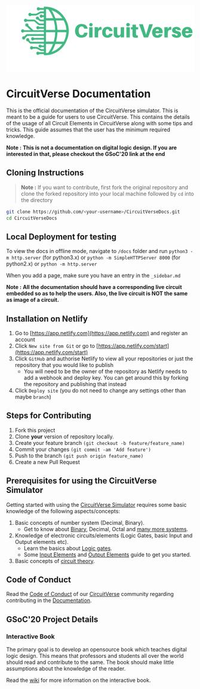 <img src="https://raw.githubusercontent.com/CircuitVerse/CircuitVerse/6362a9eb4a9fd6b5391c8e4ef0e3b82525e722de/app/assets/images/cvlogo.svg" alt="The CircuitVerse logo" width="736"/>

# CircuitVerse Documentation

This is the official documentation of the CircuitVerse simulator. This is meant to be a guide for users to use CircuitVerse. This contains the details of the usage of all Circuit Elements in CircuitVerse along with some tips and tricks. This guide assumes that the user has the minimum required knowledge.

**Note :** **This is not a documentation on digital logic design. If you are interested in that, please checkout the GSoC'20 link at the end**

## Cloning Instructions

> **Note :** If you want to contribute, first fork the original repository and clone the forked repository into your local machine followed by `cd` into the directory

```sh
git clone https://github.com/<your-username>/CircuitVerseDocs.git
cd CircuitVerseDocs
```

## Local Deployment for testing

To view the docs in offline mode, navigate to `/docs` folder and run
`python3 -m http.server` (for python3.x) or
`python -m SimpleHTTPServer 8000` (for python2.x) or
`python -m http.server`


When you add a page, make sure you have an entry in the `_sidebar.md`

**Note :** **All the documentation should have a corresponding live circuit embedded so as to help the users. Also, the live circuit is NOT the same as image of a circuit.**

## Installation on Netlify
1. Go to [https://app.netlify.com](https://app.netlify.com) and register an account
2. Click `New site from Git` or go to [https://app.netlify.com/start](https://app.netlify.com/start)
3. Click `GitHub` and authorise Netlify to view all your repositories or just the repository that you would like to publish
   * You will need to be the owner of the repository as Netlify needs to add a webhook and deploy key. You can get around this by forking the repository and publishing that instead
4.  Click `Deploy site` (you do not need to change any settings other than maybe `branch`)

## Steps for Contributing

1. Fork this project
2. Clone **your** version of repository locally.
3. Create your feature branch `(git checkout -b feature/feature_name)`
4. Commit your changes `(git commit -am 'Add feature')`
5. Push to the branch `(git push origin feature_name)`
6. Create a new Pull Request

## Prerequisites for using the CircuitVerse Simulator

Getting started with using the [CircuitVerse Simulator](https://circuitverse.org/simulator) requires some basic knowledge of the following aspects/concepts:

1. Basic concepts of number system (Decimal, Binary).
   * Get to know about [Binary](https://www.electronics-tutorials.ws/binary/bin_1.html), Decimal, Octal and [many more systems](https://www.tutorialspoint.com/digital_circuits/digital_circuits_number_systems.htm).
2. Knowledge of electronic circuits/elements (Logic Gates, basic Input and Output elements etc).
   * Learn the basics about [Logic gates](https://www.electronics-tutorials.ws/logic/logic_1.html).
   * Some [Input Elements](https://docs.circuitverse.org/#/inputElements) and [Output Elements](https://docs.circuitverse.org/#/outputs) guide to get you started.
3. Basic concepts of [circuit theory](https://iaeimagazine.org/magazine/features/electrical-fundamentals-basic-electric-circuit-theory/). 

## Code of Conduct

Read the [Code of Conduct](./code-of-conduct.md) of our [CircuitVerse](https://circuitverse.org/) community regarding contributing in the [Documentation](https://docs.circuitverse.org).

## GSoC'20 Project Details

### Interactive Book

The primary goal is to develop an opensource book which teaches digital logic design. This means that professors and students all over the world should read and contribute to the same. The book should make little assumptions about the knowledge of the reader.

Read the [wiki](https://github.com/CircuitVerse/CircuitVerseDocs/wiki/Interactive-Book) for more information on the interactive book.
